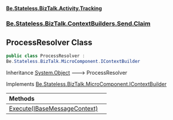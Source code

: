 #### [Be.Stateless.BizTalk.Activity.Tracking](README.md 'README')
### [Be.Stateless.BizTalk.ContextBuilders.Send.Claim](Be.Stateless.BizTalk.ContextBuilders.Send.Claim.md 'Be.Stateless.BizTalk.ContextBuilders.Send.Claim')

## ProcessResolver Class

```csharp
public class ProcessResolver :
Be.Stateless.BizTalk.MicroComponent.IContextBuilder
```

Inheritance [System.Object](https://docs.microsoft.com/en-us/dotnet/api/System.Object 'System.Object') &#129106; ProcessResolver

Implements [Be.Stateless.BizTalk.MicroComponent.IContextBuilder](https://docs.microsoft.com/en-us/dotnet/api/Be.Stateless.BizTalk.MicroComponent.IContextBuilder 'Be.Stateless.BizTalk.MicroComponent.IContextBuilder')

| Methods | |
| :--- | :--- |
| [Execute(IBaseMessageContext)](ProcessResolver.Execute(IBaseMessageContext).md 'Be.Stateless.BizTalk.ContextBuilders.Send.Claim.ProcessResolver.Execute(Microsoft.BizTalk.Message.Interop.IBaseMessageContext)') | |
